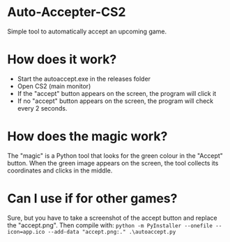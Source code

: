 # Auto-Accepter-CS2
Simple tool to automatically accept an upcoming game.

# How does it work?
- Start the autoaccept.exe in the releases folder
- Open CS2 (main monitor)
- If the "accept" button appears on the screen, the program will click it
- If no "accept" button appears on the screen, the program will check every 2 seconds.

# How does the magic work?
The "magic" is a Python tool that looks for the green colour in the "Accept" button.
When the green image appears on the screen, the tool collects its coordinates and clicks in the middle.

# Can I use if for other games?
Sure, but you have to take a screenshot of the accept button and replace the "accept.png".
Then compile with:
```python -m PyInstaller --onefile --icon=app.ico --add-data "accept.png:." .\autoaccept.py```
